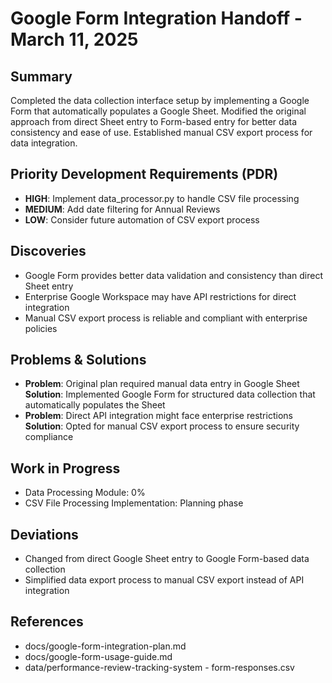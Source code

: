 # Google Form Integration Handoff - March 11, 2025

## Summary
Completed the data collection interface setup by implementing a Google Form that automatically populates a Google Sheet. Modified the original approach from direct Sheet entry to Form-based entry for better data consistency and ease of use. Established manual CSV export process for data integration.

## Priority Development Requirements (PDR)
- **HIGH**: Implement data_processor.py to handle CSV file processing
- **MEDIUM**: Add date filtering for Annual Reviews
- **LOW**: Consider future automation of CSV export process

## Discoveries
- Google Form provides better data validation and consistency than direct Sheet entry
- Enterprise Google Workspace may have API restrictions for direct integration
- Manual CSV export process is reliable and compliant with enterprise policies

## Problems & Solutions
- **Problem**: Original plan required manual data entry in Google Sheet
  **Solution**: Implemented Google Form for structured data collection that automatically populates the Sheet
- **Problem**: Direct API integration might face enterprise restrictions
  **Solution**: Opted for manual CSV export process to ensure security compliance

## Work in Progress
- Data Processing Module: 0%
- CSV File Processing Implementation: Planning phase

## Deviations
- Changed from direct Google Sheet entry to Google Form-based data collection
- Simplified data export process to manual CSV export instead of API integration

## References
- docs/google-form-integration-plan.md
- docs/google-form-usage-guide.md
- data/performance-review-tracking-system - form-responses.csv
